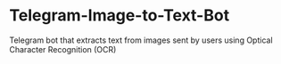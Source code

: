 # Telegram-Image-to-Text-Bot
Telegram bot that extracts text from images sent by users using Optical Character Recognition (OCR)

